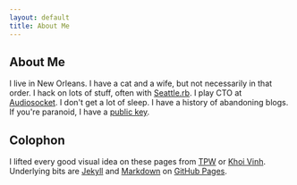 ```yaml
---
layout: default
title: About Me
---
```


<style>
li.about { display:none; }
li.toys { border-left: 0; }
</style>

## About Me

I live in New Orleans. I have a cat and a wife, but not necessarily in
that order. I hack on lots of stuff, often with [Seattle.rb][s.rb].  I
play CTO at [Audiosocket][socket]. I don't get a lot of sleep. I have
a history of abandoning blogs. If you're paranoid, I have a [public
key][pgp].

  [s.rb]: http://seattlerb.org
[socket]: http://audiosocket.com
   [pgp]: /personal/jbarnette.txt

## Colophon

I lifted every good visual idea on these pages from [TPW][] or [Khoi
Vinh][]. Underlying bits are [Jekyll][] and [Markdown][] on [GitHub
Pages][].

[TPW]:          http://github.com/mojombo
[Khoi Vinh]:    http://www.subtraction.com
[Jekyll]:       http://github.com/mojombo/jekyll
[Markdown]:     http://daringfireball.net/projects/markdown
[GitHub Pages]: http://github.com/blog/272-github-pages
